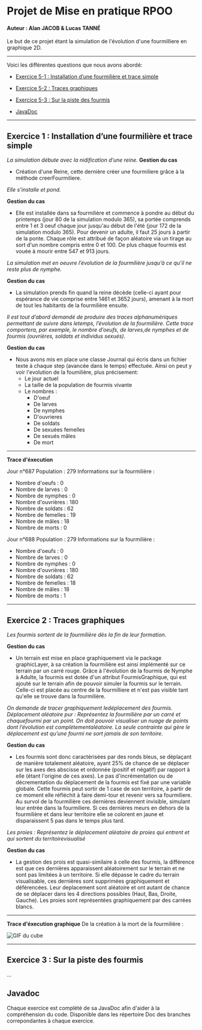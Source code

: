 # Projet de Mise en pratique RPOO


#### Auteur : Alan JACOB & Lucas TANNÉ

Le but de ce projet étant la simulation de l'évolution d'une fourmilliere en graphique 2D.

----------------

Voici les différentes questions que nous avons abordé:

*  [Exercice 5-1 : Installation d’une fourmilière et trace simple](#exercice-1--installation-dune-fourmilière-et-trace-simple)

*  [Exercice 5-2 : Traces graphiques](#exercice-2--traces-graphiques)
  
*  [Exercice 5-3 : Sur la piste des fourmis](#exercice-3--sur-la-piste-des-fourmis)

*  [JavaDoc](#javadoc)

----------------

## Exercice 1 : Installation d’une fourmilière et trace simple

*La simulation débute avec la nidification d’une reine.*
**Gestion du cas**

*  Création d'une Reine, cette dernière créer une fourmiliere grâce à la méthode creerFourmiliere.

 *Elle s’installe et pond.*  
 
**Gestion du cas**
*  Elle est installée dans sa fourmilière et commence à pondre au début du printemps (jour 80 de la simulation modulo 365), sa portée comprends entre 1 et 3 oeuf chaque jour jusqu'au début de l'été (jour 172 de la simulation modulo 365). Pour devenir un adulte, il faut 25 jours à partir de la ponte. Chaque rôle est attribué de façon aléatoire via un tirage au sort d'un nombre compris entre 0 et 100. De plus chaque fourmis est vouée à mourir entre 547 et 913 jours.

*La simulation met en oeuvre l’évolution de la fourmilière jusqu’à ce qu’il ne reste plus de nymphe.*

**Gestion du cas**
* La simulation prends fin quand la reine décède (celle-ci ayant pour espérance de vie comprise entre 1461 et 3652 jours), amenant à la mort de tout les habitants de la fourmilière ensuite.

*Il est tout d’abord demandé de produire des traces alphanumériques permettant de suivre dans letemps, l’évolution de la fourmilière. Cette trace comportera, par exemple, le nombre d’oeufs, de larves,de nymphes et de fourmis (ouvrières, soldats et individus sexués).*

**Gestion du cas**
* Nous avons mis en place une classe Journal qui écris dans un fichier texte à chaque step (avancée dans le temps) effectuée. Ainsi on peut y voir l'evolution de la foumilière, plus précisement:
  * Le jour actuel
  * La taille de la population de fourmis vivante
  * Le nombres :
    * D'oeuf
    * De larves 
    * De nymphes
    * D'ouvrieres
    * De soldats
    * De sexuées femelles
    * De sexués mâles
    * De mort

----------------
**Trace d'éxecution**

Jour n°687
Population : 279
Informations sur la fourmilière :
- Nombre d'oeufs : 0
- Nombre de larves : 0
- Nombre de nymphes : 0
- Nombre d'ouvrières : 180
- Nombre de soldats : 62
- Nombre de femelles : 19
- Nombre de mâles : 18
- Nombre de morts : 0

Jour n°688
Population : 279
Informations sur la fourmilière :
- Nombre d'oeufs : 0
- Nombre de larves : 0
- Nombre de nymphes : 0
- Nombre d'ouvrières : 180
- Nombre de soldats : 62
- Nombre de femelles : 18
- Nombre de mâles : 18
- Nombre de morts : 1

----------------

## Exercice 2 : Traces graphiques

*Les fourmis sortent de la fourmilière dès la fin de leur formation.*

**Gestion du cas**

* Un terrain est mise en place graphiquement via le package graphicLayer, à sa création la fourmilière est ainsi implémenté sur ce terrain par un carré rouge.
Grâce à l'évolution de la fourmis de Nymphe à Adulte, la fourmis est dotée d'un attribut FourmisGraphique, qui est ajouté sur le terrain afin de pouvoir simuler la fourmis sur le terrain. Celle-ci est placée au centre de la fourmilliere et n'est pas visible tant qu'elle se trouve dans la fourmilière.

*On demande de tracer graphiquement ledéplacement des fourmis. Déplacement aléatoire pur : Représentez la fourmilière par un carré et chaquefourmi par un point. On doit pouvoir visualiser un nuage de points dont l’évolution est complètementaléatoire. La seule contrainte qui gère le déplacement est qu’une fourmi ne sort jamais de son territoire.*

**Gestion du cas**
* Les fourmis sont donc caractérisées par des ronds bleus, se déplaçant de manière totalement aléatoire, ayant 25% de chance de se déplacer sur les axes des abscisse et ordonnée (positif et négatif) par rapport à elle (étant l'origine de ces axes). Le pas d'incrémentation ou de décrementation du déplacement de la fourmis est fixé par une variable globale. Cette fourmis peut sortir de 1 case de son territoire, à partir de ce moment elle réfléchit à faire demi-tour et revenir vers sa fourmiliere. Au survol de la fourmilière ces dernières deviennent invisible, simulant leur entrée dans la fourmiliere. Si ces dernières meurs en dehors de la fourmilière et dans leur territoire elle se colorent en jaune et disparaissent 5 pas dans le temps plus tard.

*Les proies : Représentez le déplacement aléatoire de proies qui entrent et qui sortent du territoirevisualisé*

**Gestion du cas** 
* La gestion des prois est quasi-similaire à celle des fourmis, la différence est que ces dernières apparaissent aléatoirement sur le terrain et ne sont pas limitées à un territoire. Si elle dépasse le cadre du terrain visualisable, ces dernières sont supprimées graphiquement et déférencées. Leur deplacement sont aléatoire et ont autant de chance de se déplacer dans les 4 directions possibles (Haut, Bas, Droite, Gauche). Les proies sont représentées graphiquement par des carrées blancs.

----------------
**Trace d'éxecution graphique**
De la création à la mort de la fourmilière :

![GIF du cube](/exo52.gif)

----------------

## Exercice 3 : Sur la piste des fourmis

...

## Javadoc

Chaque exercice est complété de sa JavaDoc afin d'aider à la compréhension du code. Disponible dans les répertoire Doc des branches correpondantes à chaque exercice.

